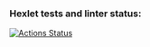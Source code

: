 ### Hexlet tests and linter status:
[![Actions Status](https://github.com/JMURv/python-project-51/workflows/hexlet-check/badge.svg)](https://github.com/JMURv/python-project-51/actions)